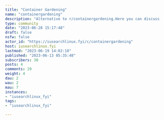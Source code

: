 ```yaml
---
title: "Container Gardening" 
name: "containergardening"
description: "Alternative to r/containergardening.Here you can discuss container plants, growing them, seek advice, etc...Rules=====- No politics- No religion- Be kind to one another- Keep it related to growing stuff in containers- Just use common sense and don't be mean pleaseCommunity icon by [Satheesh Sankaran](https://pixabay.com/users/satheeshsankaran-11196627/?utm_source=link-attribution&utm_medium=referral&utm_campaign=image&utm_content=5767632) from [Pixabay](https://pixabay.com//?utm_source=link-attribution&utm_medium=referral&utm_campaign=image&utm_content=5767632)Community banner from  [pxfuel.com](https://www.pxfuel.com/en/free-photo-qmovg)"
type: community
date: "2023-06-28 15:17:48"
draft: false
nsfw: false
actor_id: "https://iusearchlinux.fyi/c/containergardening"
host: iusearchlinux.fyi
lastmod: "2023-06-19 14:02:18"
published: "2023-06-13 05:35:48"
subscribers: 30
posts: 4
comments: 29
weight: 4
dau: 2
wau: 2
mau: 7
instances:
- "iusearchlinux_fyi"
tags: 
- "iusearchlinux_fyi"

---
```

